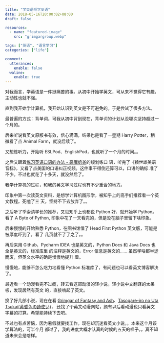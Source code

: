 ```yaml
---
title: "学英语啊学英语"
date: 2018-05-16T20:00:02+08:00
draft: false

resources:
  - name: "featured-image"
    src: "grimgargroup.webp"

tags: ["英语", "语言学习"]
categories: ["life"]

comment:
  utterances:
    enable: false
  waline:
    enable: true
---
```


对我而言，学英语是一件挺痛苦的事。从初中开始学英文，可从来不觉得它有趣，主动性也就不强。

直到我开始学计算机，我开始认识到英文是不可避免的。于是尝试了很多方法。

最普遍的方式：背单词，可我从初中背到现在，背单词的计划从没哪次坚持超过一个月的。

后来听说看英文原版书有效，信心满满，结果也是看了一星期 Harry Potter，稍微看了点 Animal
Farm，就没后续了。

又想练听力，开始听 ESLPod、EnglishPod，也就听了一个月的时间。。

之后又跟着[练习英语口语的办法 - 恶魔奶爸](https://zhuanlan.zhihu.com/p/20836532)的规划练口
语，听完了《赖世雄美语音标》，又看了点美国的口语纠正视频。这件事干得倒还算可以，口语的确标
准了不少。不过也就花了十多天，就没然后了。

我学计算机的过程，和我的英文学习过程也有不少重合的地方。

印象中第一次读英文资料，是想学计算机图形学，被知乎上的高手们推荐看一个英文教程。死嗑了三
天，坚持不下去放弃了。。

之后听了季索清学长的推荐，又见知乎上也都说 Python 好，就开始学 Python。看了 A Byte of
Python, 印象中花了一天看完的，但是没在脑子里留下啥印象。

后来慢慢的开始熟悉 Python，在图书馆借了 Head First Python 英文版，可能是被厚度吓到了，看了
几页就不了了之了。。

再后来用 Github，Pycharm IDEA 也是英文的，Python Docs 和 Java Docs 也全是英文的，标准库里
的注释是英文的，Error 信息是英文的...... 虽然学啥都半途而废，但英文水平的确是慢慢地提升
着。

慢慢地，能够不怎么吃力地看懂 Python 标准库了，有问题也可以看英文博客解决了。

最近看一个动漫看完不过瘾，转去看这部动漫的轻小说。轻小说中文翻译的太呆板，发现居然有英文
的，直接啃起了英文。

换了好几部小说，现在在看
[Grimgar of Fantasy and Ash](https://www.baka-tsuki.org/project/index.php?title=Hai_to_Gensou_no_Grimgar)、[Tasogare-iro no Uta Tsukai(黄昏色の詠使い)](https://www.baka-tsuki.org/project/index.php?title=Tasogare-iro_no_Uta_Tsukai)，
还找了个英文动漫网站，颇有以后看动漫也只看英文字幕的打算。希望能持续下去吧。

不过也有点苦恼，因为暑假就要找工作，现在却沉迷看英文小说。。本来这个月该学算法的，可半个月
都过了，我的进度大概才认真的时候的五天的样子。。真不知道未来会是啥样。
